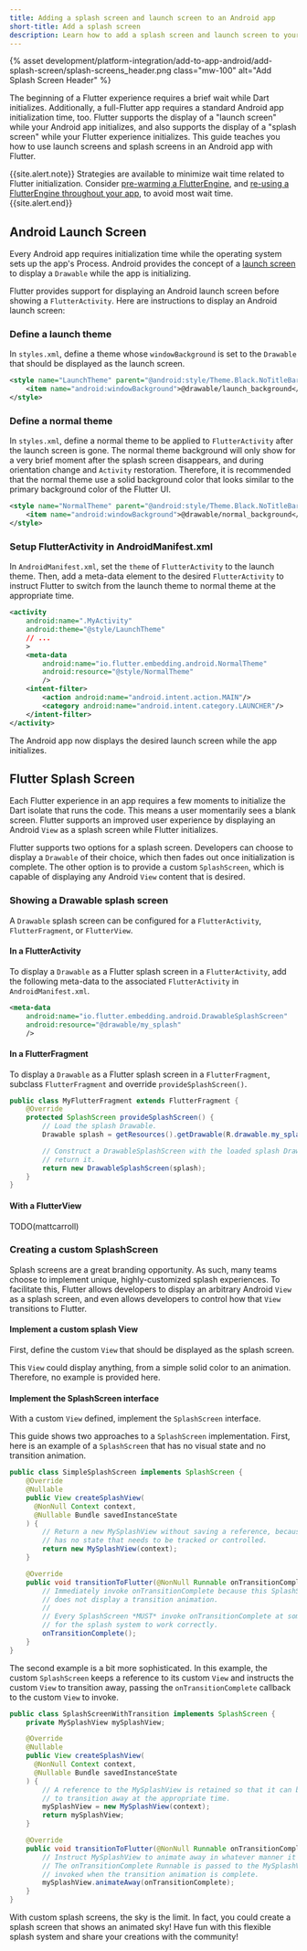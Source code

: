 ```yaml
---
title: Adding a splash screen and launch screen to an Android app
short-title: Add a splash screen
description: Learn how to add a splash screen and launch screen to your Android app.
---
```


{% asset
development/platform-integration/add-to-app-android/add-splash-screen/splash-screens_header.png
class="mw-100" alt="Add Splash Screen Header" %}

The beginning of a Flutter experience requires a brief wait while Dart
initializes. Additionally, a full-Flutter app requires a standard Android app
initialization time, too. Flutter supports the display of a "launch screen"
while your Android app initializes, and also supports the display of a "splash
screen" while your Flutter experience initializes. This guide teaches you how to
use launch screens and splash screens in an Android app with Flutter.

{{site.alert.note}} 
  Strategies are available to minimize wait time related to Flutter 
  initialization. Consider [pre-warming a FlutterEngine](), and 
  [re-using a FlutterEngine throughout your app](), to avoid most wait time.
{{site.alert.end}} 

## Android Launch Screen

Every Android app requires initialization time while the operating system sets
up the app's Process. Android provides the concept of a [launch screen] to
display a `Drawable` while the app is initializing.

[launch screen]: https://developer.android.com/topic/performance/vitals/launch-time#themed

Flutter provides support for displaying an Android launch screen before showing
a `FlutterActivity`. Here are instructions to display an Android launch screen:

### Define a launch theme

In `styles.xml`, define a theme whose `windowBackground` is set to the
`Drawable` that should be displayed as the launch screen.

```xml
<style name="LaunchTheme" parent="@android:style/Theme.Black.NoTitleBar">
    <item name="android:windowBackground">@drawable/launch_background</item>
</style>
```

### Define a normal theme

In `styles.xml`, define a normal theme to be applied to `FlutterActivity` after
the launch screen is gone. The normal theme background will only show for a very
brief moment after the splash screen disappears, and during orientation change
and `Activity` restoration. Therefore, it is recommended that the normal theme
use a solid background color that looks similar to the primary background color
of the Flutter UI.

```xml
<style name="NormalTheme" parent="@android:style/Theme.Black.NoTitleBar">
    <item name="android:windowBackground">@drawable/normal_background</item>
</style>
```

### Setup FlutterActivity in AndroidManifest.xml

In `AndroidManifest.xml`, set the `theme` of `FlutterActivity` to the launch
theme. Then, add a meta-data element to the desired `FlutterActivity` to instruct
Flutter to switch from the launch theme to normal theme at the appropriate time.

```xml
<activity
    android:name=".MyActivity"
    android:theme="@style/LaunchTheme"
    // ...
    >
    <meta-data
        android:name="io.flutter.embedding.android.NormalTheme"
        android:resource="@style/NormalTheme"
        />
    <intent-filter>
        <action android:name="android.intent.action.MAIN"/>
        <category android:name="android.intent.category.LAUNCHER"/>
    </intent-filter>
</activity>
```

The Android app now displays the desired launch screen while the app
initializes.

## Flutter Splash Screen

Each Flutter experience in an app requires a few moments to initialize the Dart
isolate that runs the code. This means a user momentarily sees a blank screen.
Flutter supports an improved user experience by displaying an Android `View` as 
a splash screen while Flutter initializes.

Flutter supports two options for a splash screen. Developers can choose to
display a `Drawable` of their choice, which then fades out once initialization
is complete. The other option is to provide a custom `SplashScreen`, which is
capable of displaying any Android `View` content that is desired.

### Showing a Drawable splash screen

A `Drawable` splash screen can be configured for a `FlutterActivity`,
`FlutterFragment`, or `FlutterView`.

#### In a FlutterActivity

To display a `Drawable` as a Flutter splash screen in a `FlutterActivity`, add
the following meta-data to the associated `FlutterActivity` in
`AndroidManifest.xml`.

```xml
<meta-data
    android:name="io.flutter.embedding.android.DrawableSplashScreen"
    android:resource="@drawable/my_splash"
    />
```

#### In a FlutterFragment

To display a `Drawable` as a Flutter splash screen in a `FlutterFragment`,
subclass `FlutterFragment` and override `provideSplashScreen()`.

```java
public class MyFlutterFragment extends FlutterFragment {
    @Override
    protected SplashScreen provideSplashScreen() {
        // Load the splash Drawable.
        Drawable splash = getResources().getDrawable(R.drawable.my_splash);

        // Construct a DrawableSplashScreen with the loaded splash Drawable and
        // return it.
        return new DrawableSplashScreen(splash);
    }
}
```

#### With a FlutterView

TODO(mattcarroll)

### Creating a custom SplashScreen

Splash screens are a great branding opportunity. As such, many teams choose to
implement unique, highly-customized splash experiences. To facilitate this,
Flutter allows developers to display an arbitrary Android `View` as a splash
screen, and even allows developers to control how that `View` transitions to
Flutter.

#### Implement a custom splash View

First, define the custom `View` that should be displayed as the splash screen.

This `View` could display anything, from a simple solid color to an animation.
Therefore, no example is provided here.

#### Implement the SplashScreen interface

With a custom `View` defined, implement the `SplashScreen` interface.

This guide shows two approaches to a `SplashScreen` implementation. First, here
is an example of a `SplashScreen` that has no visual state and no transition
animation.

```java
public class SimpleSplashScreen implements SplashScreen {
    @Override
    @Nullable
    public View createSplashView(
      @NonNull Context context, 
      @Nullable Bundle savedInstanceState
    ) {
        // Return a new MySplashView without saving a reference, because it
        // has no state that needs to be tracked or controlled.
        return new MySplashView(context);
    }

    @Override
    public void transitionToFlutter(@NonNull Runnable onTransitionComplete) {
        // Immediately invoke onTransitionComplete because this SplashScreen
        // does not display a transition animation.
        //
        // Every SplashScreen *MUST* invoke onTransitionComplete at some point
        // for the splash system to work correctly.
        onTransitionComplete();
    }
}
```

The second example is a bit more sophisticated. In this example, the custom
`SplashScreen` keeps a reference to its custom `View` and instructs the custom
`View` to transition away, passing the `onTransitionComplete` callback to the
custom `View` to invoke.

```java
public class SplashScreenWithTransition implements SplashScreen {
    private MySplashView mySplashView;

    @Override
    @Nullable
    public View createSplashView(
      @NonNull Context context, 
      @Nullable Bundle savedInstanceState
    ) {
        // A reference to the MySplashView is retained so that it can be told
        // to transition away at the appropriate time.
        mySplashView = new MySplashView(context);
        return mySplashView;
    }

    @Override
    public void transitionToFlutter(@NonNull Runnable onTransitionComplete) {
        // Instruct MySplashView to animate away in whatever manner it desires.
        // The onTransitionComplete Runnable is passed to the MySplashView to be
        // invoked when the transition animation is complete.
        mySplashView.animateAway(onTransitionComplete);
    }
}
```

With custom splash screens, the sky is the limit. In fact, you could create a
splash screen that shows an animated sky! Have fun with this flexible splash
system and share your creations with the community!